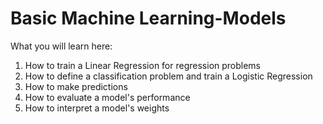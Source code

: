 # Basic Machine Learning-Models
 
What you will learn here:
1. How to train a Linear Regression for regression problems
2. How to define a classification problem and train a Logistic Regression
3. How to make predictions
4. How to evaluate a model's performance
5. How to interpret a model's weights
